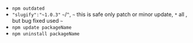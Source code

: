 - `npm outdated`
- `"slugify":"~1.0.3"` `~`/`^`, `~` this is safe only patch or minor update, `*` all , but bug fixed used `~`
- `npm update packageName`
- `npm uninstall packageName`
